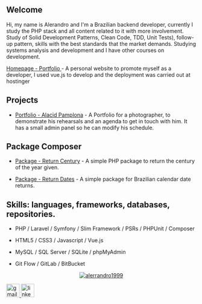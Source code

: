 ## Welcome
Hi, my name is Alerandro and I'm a Brazilian backend developer, currently I study the PHP stack and all content related to it with more involvement. Study of Solid Development Patterns, Clean Code, TDD, Unit Tests), follow-up pattern, skills with the best standards that the market demands.
Studying systems analysis and development and I have other courses on development.

[Homepage - Portfolio ](https://alerrandrodev.tech/) - A personal website to promote myself as a developer, I used vue.js to develop and the deployment was carried out at hostinger 

## Projects

- [Portfolio - Alacid Pamplona](https://www.alacidfotografia.com) - A Portfolio for a photographer, to demonstrate his rehearsals and an agenda to get in touch with him. It has a small admin panel so he can modify his schedule.

## Package Composer

- [Package - Return Century](https://github.com/alerrandro1999/alerrandro-returncentury) - A simple PHP package to return the century of the year given.

- [Package - Return Dates](https://github.com/alerrandro1999/alerrandro-returndate) - A simple package for Brazilian calendar date returns.

## Skills: languages, frameworks, databases, repositories.

- PHP / Laravel / Symfony / Slim Framework / PSRs / PHPUnit / Composer
 
- HTML5 / CSS3 / Javascript / Vue.js

- MySQL / SQL Server / SQLite / phpMyAdmin
 
- Git Flow / GitLab / BitBucket

<div align="center">

[![alerrandro1999](https://github-readme-stats.vercel.app/api/top-langs/?username=alerrandro1999&hide=html,css,scss,ruby,hack,batchfile,shell,pascal,blade,twig,cmake,swift,c++,go,kotlin,objective-c&layout=compact&theme=default&langs_count=15)](https://github.com/anuraghazra/github-readme-stats)

</div>



  <a href="alerrandrokaton@gmail.com" target="_blank">
    <img src="https://img.shields.io/static/v1?message=Gmail&logo=gmail&label=&color=D14836&logoColor=white&labelColor=&style=for-the-badge" height="35" alt="gmail logo"  />
  </a>
  <a href="https://www.linkedin.com/in/alerrandro-borges-b45a6a1a1/" target="_blank">
    <img src="https://img.shields.io/static/v1?message=LinkedIn&logo=linkedin&label=&color=0077B5&logoColor=white&labelColor=&style=for-the-badge" height="35" alt="linkedin logo"  />
  </a>

